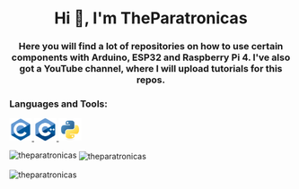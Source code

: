 <h1 align="center">Hi 👋, I'm TheParatronicas</h1>
<h3 align="center">Here you will find a lot of repositories on how to use certain components with Arduino, ESP32 and Raspberry Pi 4. I've also got a YouTube channel, where I will upload tutorials for this repos.</h3>

<h3 align="left">Languages and Tools:</h3>
<p align="left"> <a href="https://www.cprogramming.com/" target="_blank" rel="noreferrer"> <img src="https://raw.githubusercontent.com/devicons/devicon/master/icons/c/c-original.svg" alt="c" width="40" height="40"/> </a> <a href="https://www.w3schools.com/cpp/" target="_blank" rel="noreferrer"> <img src="https://raw.githubusercontent.com/devicons/devicon/master/icons/cplusplus/cplusplus-original.svg" alt="cplusplus" width="40" height="40"/> </a> <a href="https://www.python.org" target="_blank" rel="noreferrer"> <img src="https://raw.githubusercontent.com/devicons/devicon/master/icons/python/python-original.svg" alt="python" width="40" height="40"/> </a> </p>

<p><img align="left" src="https://github-readme-stats.vercel.app/api/top-langs?username=theparatronicas&show_icons=true&locale=en&layout=compact" alt="theparatronicas" /></p>

<p>&nbsp;<img align="center" src="https://github-readme-stats.vercel.app/api?username=theparatronicas&show_icons=true&locale=en" alt="theparatronicas" /></p>

<p><img align="center" src="https://github-readme-streak-stats.herokuapp.com/?user=theparatronicas&" alt="theparatronicas" /></p>
